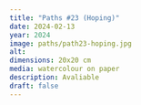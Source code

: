 ```yaml
---
title: "Paths #23 (Hoping)"
date: 2024-02-13
year: 2024
image: paths/path23-hoping.jpg
alt: 
dimensions: 20x20 cm
media: watercolour on paper
description: Avaliable
draft: false
---
```


